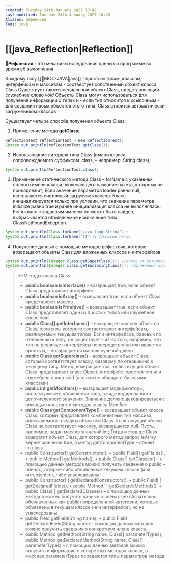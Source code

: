 ```yaml
---
created: Tuesday 24th January 2023 10:49
Last modified: Tuesday 24th January 2023 10:48
Aliases: рефлексия
Tags: java
---
```


# [[java_Reflection|Reflection]]

📌**Рефлексия** - это механизм иследования данных о программе во время её выполнения

Каждому типу [[📙MOC-JAVA|java]] - простым типам, классам, интерфейсам и массивам - соотвестует собственный объект класса Class
Существует также специальный объект Class, представляющий служебное слово *void*
Объекты Class могут использоваться для получения информации о типах и - если тип относится к ссылочным - для создания нвоых объектов этого типа.
Class строится автоматически загружчиеком классов

Существует четыре способа получения объекта Class:
1. Применение метода **getClass**;
```java
ReflectionTest reflectionTest = new ReflectionTest();  
System.out.println(reflectionTest.getClass());
```
2. Использование литерала типа Class (имени класса, сопровождаемого суффиксом .class, – например, String.class);
```java
System.out.println(ReflectionTest.class);
```
3. Применение статического метода Class – forName с указанием полного имени класса, включающего название пакета, которому он принадлежит; Если значение параметра loader равно null, используется системный загрузчик классов. 
	Класс инициализируется только при условии, что значение параметра initialize равно true и ранее инициализация класса не выполнялась. Если класс с заданным именем не может быть найден, выбрасывается объявляемое исключение типа ClassNotFoundException
```java
System.out.println(Class.forName("java.lang.String"));
System.out.println(Class.forName("[I")); //массив интов
```
4. Получение данных с помощью методов рефлексии, которые возвращают объекты Class для вложенных классов и интерфейсов
```java
System.out.println(Integer.class.getSuperclass()); //класс от которого наследуется
System.out.println(Integer.class.getEnclosingClass()); //вложенный класс

```

>**Методы класса Class
>- **public boolean islnterface()** – возвращает true, если объект Class представляет интерфейс. 
>- **public boolean isArray()** – возвращает true, если объект Class представляет массив. 
>- **public boolean isPrimitive()** – возвращает true, если объект Class представляет один из простых типов или служебное слово void 
>- **public Class[] getlnterfaces()** – возвращает массив объектов Class, элементы которого соответствуют интерфейсам, реализуемым текущим типом. Если интерфейсов, базовых по отношению к типу, не существует – из-за того, например, что тип не реализует интерфейсы непосредственно или является простым, – возвращается массив нулевой длины. 
>- **public Class getSuperclass()** – возвращает объект Class, который соответствует классу, базовому по отношению к текущему типу. Метод возвращает null, если текущий объект Class представляет класс Object, интерфейс, простой тип или служебное слово void (все они не обладают базовыми классами)
>- **public int getModifiers()** – возвращает модификаторы, используемые в объявлении типа, в виде кодированного целочисленного значения. Значение должно декодироваться с помощью констант и методов класса Modifier. 
>- **public Class getComponentType()** – возвращает объект класса Class, который представляет компонентный тип массива, описываемого текущим объектом Class. Если текущий объект Class не соответствует массиву, возвращается null. Пусть, например, задан массив значений int; Тогда метод getClass возвратит объект Class, для которого метод-запрос isArray вернет значение true, а метод getComponentType – объект int.class
>- public Constructor[] getConstructors(), • public Field[] getFields(), • public Method[] getMethods(), • public Class[] getClasses() – с помощью данных методов можно получить сведения о public – членах, которые либо объявлены в текущем классе (или интерфейсе), либо унаследованы
>- public Constructor[ ] getDeclaredConstructors(), • public Field[ ] getDeclaredFields(), • public Method[ ] getDeclaredMethods(), • public Class[ ] getDeclaredClasses() – с помощью данных методов можно получить данные о членах (не обязательно обозначенных как public) определенной категории, которые объявлены в текущем классе (или интерфейсе), но не унаследованы.
>- public Field getField(String name), • public Field getDeclaredField(String name) – помощью данных методов можно получить сведения о конкретном члене класса.
>- public Method getMethod(String name, Class[] parameterTypes),  public Method getDeclaredMethod(String name, Class[] parameterTypes) – с помощью данных методов можно получить информацию о конкретных методах класса, в массиве parameterTypes передаются типы параметров метода.
